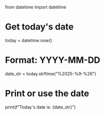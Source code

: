 from datetime import datetime

# Get today's date
today = datetime.now()

# Format: YYYY-MM-DD
date_str = today.strftime("%2025-%9-%26")

# Print or use the date
print(f"Today's date is: {date_str}")